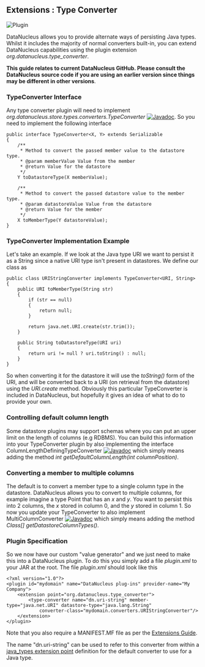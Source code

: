 <head><title>Extensions : Type Converter</title></head>

## Extensions : Type Converter
![Plugin](../images/nucleus_plugin.gif)

DataNucleus allows you to provide alternate ways of persisting Java types. Whilst it includes the majority of normal converters built-in, 
you can extend DataNucleus capabilities using the plugin extension *org.datanucleus.type_converter*.

__This guide relates to current DataNucleus GitHub. Please consult the DataNucleus source code if you are using an earlier version since things may be different in other versions__.


### TypeConverter Interface

Any type converter plugin will need to implement _org.datanucleus.store.types.converters.TypeConverter_
[![Javadoc](../images/javadoc.gif)](http://www.datanucleus.org/javadocs/core/latest/org/datanucleus/store/types/converters/TypeConverter.html).
So you need to implement the following interface

	public interface TypeConverter<X, Y> extends Serializable
	{
    	/**
    	 * Method to convert the passed member value to the datastore type.
    	 * @param memberValue Value from the member
    	 * @return Value for the datastore
    	 */
    	Y toDatastoreType(X memberValue);
	
    	/**
    	 * Method to convert the passed datastore value to the member type.
    	 * @param datastoreValue Value from the datastore
    	 * @return Value for the member
    	 */
    	X toMemberType(Y datastoreValue);
	}


### TypeConverter Implementation Example

Let's take an example. If we look at the Java type URI we want to persist it as a String since a native URI type isn't present in datastores. We define our class as

	public class URIStringConverter implements TypeConverter<URI, String>
	{
    	public URI toMemberType(String str)
    	{
        	if (str == null)
        	{
            	return null;
        	}

        	return java.net.URI.create(str.trim());
    	}

    	public String toDatastoreType(URI uri)
    	{
        	return uri != null ? uri.toString() : null;
    	}
	}

So when converting it for the datastore it will use the _toString()_ form of the URI,
and will be converted back to a URI (on retrieval from the datastore) using the _URI.create_ method. 
Obviously this particular TypeConverter is included in DataNucleus, but hopefully it gives an idea of what to do to provide your own.

### Controlling default column length

Some datastore plugins may support schemas where you can put an upper limit on the length of columns (e.g RDBMS). You can build this information
into your TypeConverter plugin by also implementing the interface ColumnLengthDefiningTypeConverter
[![Javadoc](../images/javadoc.gif)](http://www.datanucleus.org/javadocs/core/latest/org/datanucleus/store/types/converters/ColumnLengthDefiningTypeConverter.html)
which simply means adding the method _int getDefaultColumnLength(int columnPosition)_.



### Converting a member to multiple columns

The default is to convert a member type to a single column type in the datastore. DataNucleus allows you to convert to multiple columns, for example imagine
a type Point that has an _x_ and _y_. You want to persist this into 2 columns, the _x_ stored in column 0, and the _y_ stored in column 1. So now you update your
TypeConverter to also implement MultiColumnConverter
[![Javadoc](../images/javadoc.gif)](http://www.datanucleus.org/javadocs/core/latest/org/datanucleus/store/types/converters/MultiColumnConverter.html)
which simply means adding the method _Class[] getDatastoreColumnTypes()_.



### Plugin Specification

So we now have our custom "value generator" and we just need to make this into a DataNucleus plugin. To do this you simply add a file 
_plugin.xml_ to your JAR at the root. The file _plugin.xml_ should look like this

	<?xml version="1.0"?>
	<plugin id="mydomain" name="DataNucleus plug-ins" provider-name="My Company">
    	<extension point="org.datanucleus.type_converter">
        	<type-converter name="dn.uri-string" member-type="java.net.URI" datastore-type="java.lang.String"
            	converter-class="mydomain.converters.URIStringConverter"/>
    	</extension>
	</plugin>

Note that you also require a MANIFEST.MF file as per the [Extensions Guide](index.html).

The name "dn.uri-string" can be used to refer to this converter from within a [java_types extension point](java_types.html) definition 
for the default converter to use for a Java type.
